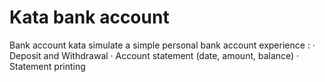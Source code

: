 # Kata bank account 

Bank account kata simulate a simple personal bank account experience : 
· Deposit and Withdrawal
· Account statement (date, amount, balance)
· Statement printing
